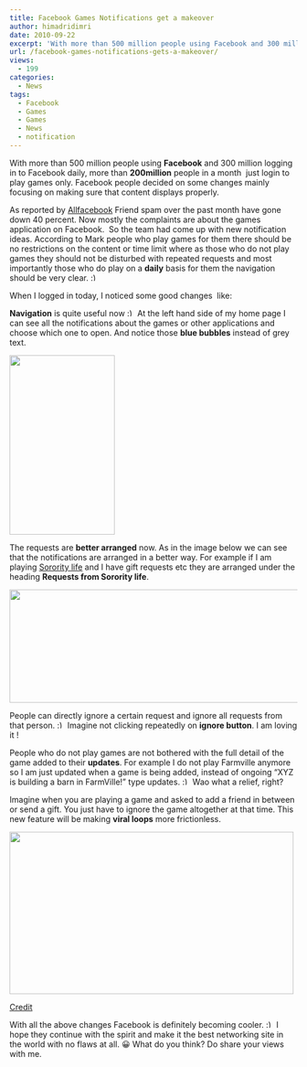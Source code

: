```yaml
---
title: Facebook Games Notifications get a makeover
author: himadridimri
date: 2010-09-22
excerpt: 'With more than 500 million people using Facebook and 300 million logging in to Facebook daily, more than 200million people in a month  just login to play games only.'
url: /facebook-games-notifications-gets-a-makeover/
views:
  - 199
categories:
  - News
tags:
  - Facebook
  - Games
  - Games
  - News
  - notification
---
```

With more than 500 million people using **Facebook** and 300 million logging in to Facebook daily, more than **200million** people in a month  just login to play games only. Facebook people decided on some changes mainly focusing on making sure that content displays properly.

As reported by <a href="http://www.allfacebook.com/live-from-facebook-games-announcement-2010-09" onclick="_gaq.push(['_trackEvent', 'outbound-article', 'http://www.allfacebook.com/live-from-facebook-games-announcement-2010-09', 'Allfacebook']);" >Allfacebook</a> Friend spam over the past month have gone down 40 percent. Now mostly the complaints are about the games application on Facebook.  So the team had come up with new notification ideas. According to Mark people who play games for them there should be no restrictions on the content or time limit where as those who do not play games they should not be disturbed with repeated requests and most importantly those who do play on a **daily** basis for them the navigation should be very clear. <img src="http://devilsworkshop.org/wp-includes/images/smilies/simple-smile.png" alt=":)" class="wp-smiley" style="height: 1em; max-height: 1em;" />

When I logged in today, I noticed some good changes  like:

**Navigation** is quite useful now <img src="http://devilsworkshop.org/wp-includes/images/smilies/simple-smile.png" alt=":)" class="wp-smiley" style="height: 1em; max-height: 1em;" /> At the left hand side of my home page I can see all the notifications about the games or other applications and choose which one to open. And notice those **blue bubbles** instead of grey text.

<a href="http://fbknol.com/facebook-games-notifications-gets-a-makeover/notification-3/" onclick="_gaq.push(['_trackEvent', 'outbound-article', 'http://fbknol.com/facebook-games-notifications-gets-a-makeover/notification-3/', '']);" rel="attachment wp-att-2773"><img class="alignnone size-full  wp-image-54294" src="http://cdn.devilsworkshop.org/files/2010/09/notification2.png" alt="" width="184" height="314" /></a>

The requests are **better arranged** now. As in the image below we can see that the notifications are arranged in a better way. For example if I am playing <a href="http://fbknol.com/sorority-life-tips-and-tricks/" onclick="_gaq.push(['_trackEvent', 'outbound-article', 'http://fbknol.com/sorority-life-tips-and-tricks/', 'Sorority life']);" >Sorority life</a> and I have gift requests etc they are arranged under the heading **Requests from Sorority life**.

<a href="http://fbknol.com/facebook-games-notifications-gets-a-makeover/sorority-3/" onclick="_gaq.push(['_trackEvent', 'outbound-article', 'http://fbknol.com/facebook-games-notifications-gets-a-makeover/sorority-3/', '']);" rel="attachment wp-att-2767"><img class="alignnone size-full wp-image-2767" src="http://cdn.devilsworkshop.org/files/2010/09/sorority2.png" alt="" width="535" height="198" /></a>

People can directly ignore a certain request and ignore all requests from that person. <img src="http://devilsworkshop.org/wp-includes/images/smilies/simple-smile.png" alt=":)" class="wp-smiley" style="height: 1em; max-height: 1em;" /> Imagine not clicking repeatedly on **ignore button**. I am loving it !

People who do not play games are not bothered with the full detail of the game added to their **updates**. For example I do not play Farmville anymore  so I am just updated when a game is being added, instead of ongoing “XYZ  is building a barn in FarmVille!” type updates. <img src="http://devilsworkshop.org/wp-includes/images/smilies/simple-smile.png" alt=":)" class="wp-smiley" style="height: 1em; max-height: 1em;" /> Wao what a relief, right?

Imagine when you are playing a game and asked to add a friend in between or send a gift. You just have to ignore the game altogether at that time. This new feature will be making **viral loops** more frictionless.

<a href="http://fbknol.com/facebook-games-notifications-gets-a-makeover/simplified-policy-2/" onclick="_gaq.push(['_trackEvent', 'outbound-article', 'http://fbknol.com/facebook-games-notifications-gets-a-makeover/simplified-policy-2/', '']);" rel="attachment wp-att-2778"><img class="alignnone size-full wp-image-2778" src="http://cdn.devilsworkshop.org/files/2010/09/simplified-policy1.jpg" alt="" width="497" height="284" /></a>

<a href="http://www.allfacebook.com/live-from-facebook-games-announcement-2010-09" onclick="_gaq.push(['_trackEvent', 'outbound-article', 'http://www.allfacebook.com/live-from-facebook-games-announcement-2010-09', 'Credit']);" >Credit</a>

With all the above changes Facebook is definitely becoming cooler. <img src="http://devilsworkshop.org/wp-includes/images/smilies/simple-smile.png" alt=":)" class="wp-smiley" style="height: 1em; max-height: 1em;" /> I hope they continue with the spirit and make it the best networking site in the world with no flaws at all. 😀 What do you think? Do share your views with me.
